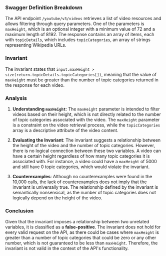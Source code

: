 ### Swagger Definition Breakdown
The API endpoint `/youtube/v3/videos` retrieves a list of video resources and allows filtering through query parameters. One of the parameters is `maxHeight`, which is an optional integer with a minimum value of 72 and a maximum length of 8192. The response contains an array of items, each with `topicDetails`, which includes `topicCategories`, an array of strings representing Wikipedia URLs.

### Invariant
The invariant states that `input.maxHeight > size(return.topicDetails.topicCategories[])`, meaning that the value of `maxHeight` must be greater than the number of topic categories returned in the response for each video.

### Analysis
1. **Understanding `maxHeight`**: The `maxHeight` parameter is intended to filter videos based on their height, which is not directly related to the number of topic categories associated with the video. The `maxHeight` parameter is a constraint on the video retrieval process, while the `topicCategories` array is a descriptive attribute of the video content.

2. **Evaluating the Invariant**: The invariant suggests a relationship between the height of the video and the number of topic categories. However, there is no logical connection between these two variables. A video can have a certain height regardless of how many topic categories it is associated with. For instance, a video could have a `maxHeight` of 5000 and still have 0 topic categories, which would violate the invariant.

3. **Counterexamples**: Although no counterexamples were found in the 10,000 calls, the lack of counterexamples does not imply that the invariant is universally true. The relationship defined by the invariant is semantically nonsensical, as the number of topic categories does not logically depend on the height of the video.

### Conclusion
Given that the invariant imposes a relationship between two unrelated variables, it is classified as a **false-positive**. The invariant does not hold for every valid request on the API, as there could be cases where `maxHeight` is greater than a number of topic categories that could be zero or any other number, which is not guaranteed to be less than `maxHeight`. Therefore, the invariant is not valid in the context of the API's functionality.
